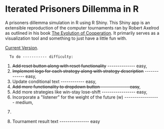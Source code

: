 # Iterated Prisoners Dillemma in R
A prisoners dillemma simulation in R using R Shiny.
This Shiny app is an extensible reproduction of the computer tournaments ran by 
Robert Axelrod as outlined in his book [The Evolution of Cooperation](https://en.wikipedia.org/wiki/The_Evolution_of_Cooperation).
It primarily serves as a visualization tool and something to just have a little fun with. 

[Current Version](https://prisoners.shinyapps.io/Prisoners).

      To do ----------- difficulty: 
1. ~~Add reset button along with reset functionality~~ -------------- easy,
2. ~~Implement logo for each strategy along with strategy description~~ ------------- easy,
3. Update conditional text ------------ easy, 
4. ~~Add more functionality to dropdown button -------------- easy~~,
5. Add more strategies like win-stay lose-shift ----------------- easy,
6. Incorporate a "listener" for the weight of the future (w) ------------------ medium,
7. ~~~Implement "random noise" ------------------- easy~~~
8. Tournament result text --------------- easy
